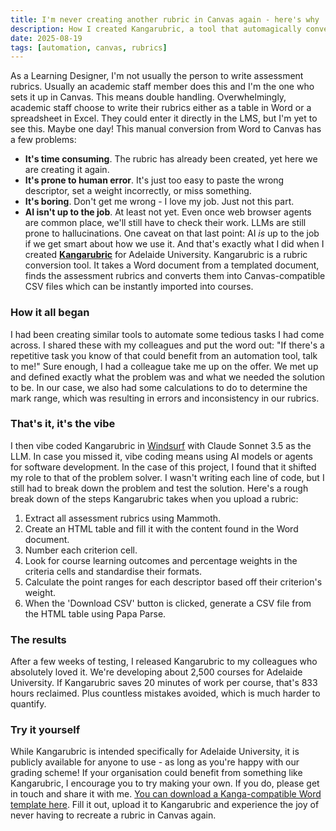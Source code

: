 ```yaml
---
title: I'm never creating another rubric in Canvas again - here's why
description: How I created Kangarubric, a tool that automagically converts Word rubrics to Canvas format.
date: 2025-08-19
tags: [automation, canvas, rubrics]
---
```


As a Learning Designer, I'm not usually the person to write assessment rubrics. Usually an academic staff member does this and I'm the one who sets it up in Canvas.
This means double handling. Overwhelmingly, academic staff choose to write their rubrics either as a table in Word or a spreadsheet in Excel. They could enter it directly in the LMS, but I'm yet to see this. Maybe one day!
This manual conversion from Word to Canvas has a few problems:
- **It's time consuming**. The rubric has already been created, yet here we are creating it again. 
- **It's prone to human error**. It's just too easy to paste the wrong descriptor, set a weight incorrectly, or miss something. 
- **It's boring**. Don't get me wrong - I love my job. Just not this part.
- **AI isn't up to the job**. At least not yet. Even once web browser agents are common place, we'll still have to check their work. LLMs are still prone to hallucinations.
One caveat on that last point: AI _is_ up to the job if we get smart about how we use it. And that's exactly what I did when I created [**Kangarubric**](https://mediaproduction.adelaide.edu.au/learning-enhancement/tools/kangarubric/) for Adelaide University.
Kangarubric is a rubric conversion tool. It takes a Word document from a templated document, finds the assessment rubrics and converts them into Canvas-compatible CSV files which can be instantly imported into courses.
### How it all began
I had been creating similar tools to automate some tedious tasks I had come across. I shared these with my colleagues and put the word out: 
"If there's a repetitive task you know of that could benefit from an automation tool, talk to me!" 
Sure enough, I had a colleague take me up on the offer. We met up and defined exactly what the problem was and what we needed the solution to be. In our case, we also had some calculations to do to determine the mark range, which was resulting in errors and inconsistency in our rubrics.

### That's it, it's the vibe
I then vibe coded Kangarubric in [Windsurf](https://windsurf.com/) with Claude Sonnet 3.5 as the LLM. In case you missed it, vibe coding means using AI models or agents for software development. In the case of this project, I found that it shifted my role to that of the problem solver. I wasn't writing each line of code, but I still had to break down the problem and test the solution. 
Here's a rough break down of the steps Kangarubric takes when you upload a rubric:
1. Extract all assessment rubrics using Mammoth.
2. Create an HTML table and fill it with the content found in the Word document.
3. Number each criterion cell.
4. Look for course learning outcomes and percentage weights in the criteria cells and standardise their formats.
5. Calculate the point ranges for each descriptor based off their criterion's weight.
6. When the 'Download CSV' button is clicked, generate a CSV file from the HTML table using Papa Parse.

### The results
After a few weeks of testing, I released Kangarubric to my colleagues who absolutely loved it. 
We're developing about 2,500 courses for Adelaide University. If Kangarubric saves 20 minutes of work per course, that's 833 hours reclaimed. Plus countless mistakes avoided, which is much harder to quantify.

### Try it yourself
While Kangarubric is intended specifically for Adelaide University, it is publicly available for anyone to use - as long as you're happy with our grading scheme!
If your organisation could benefit from something like Kangarubric, I encourage you to try making your own. If you do, please get in touch and share it with me.
[You can download a Kanga-compatible Word template here](/files/rubric_template.docx). Fill it out, upload it to Kangarubric and experience the joy of never having to recreate a rubric in Canvas again.
